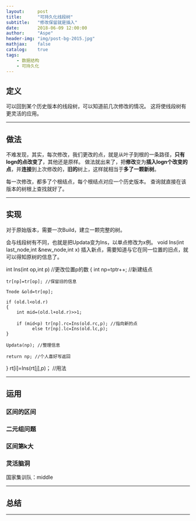 ```yaml
---
layout:     post
title:      "可持久化线段树"
subtitle:   "修改保留就是插入"
date:       2018-06-09 12:00:00
author:     "Aspe"
header-img: "img/post-bg-2015.jpg"
mathjax:    false
catalog:    true
tags:
    - 数据结构
    - 可持久化
---
```


## 定义
  可以回到某个历史版本的线段树，可以知道前几次修改的情况。
  这将使线段树有更灵活的应用。

---

## 做法
  不难发现，其实，每次修改，我们更改的点，就是从叶子到根的一条路径，**只有logn的点改变了**，其他还是原样。
  做法就出来了，把**修改**变为**插入logn个改变的点**，并**连接**到上次修改的，**旧的**树上，这样就相当于**多了一颗新树**。
  
  每一次修改，都多了个根结点，每个根结点对应一个历史版本。
  查询就直接在该版本的树根上查找就好了。

---

## 实现
  对于原始版本，需要一次Build，建立一颗完整的树。
  
  会与线段树有不同，也就是把Updata变为Ins，以单点修改为x例。
  void Ins(int last_node,int &new_node,int x)
  插入新点，需要知道与它在同一位置的旧点，就可以得知原树的信息了。

int Ins(int op,int p) //更改位置p的数 
{
    int np=tptr++; //新建结点 
    
    tr[np]=tr[op]; //保留旧的信息 
    
    Tnode &old=tr[op];
    
    if (old.l<old.r)
    {
        int mid=(old.l+old.r)>>1;
        
        if (mid<p) tr[np].rc=Ins(old.rc,p); //指向新的点 
        	  else tr[np].lc=Ins(old.lc,p);
    }
    
    Updata(np); //整理信息 
    
    return np; //个人喜好写返回
}
rt[i]=Ins(rt[j],p)； //用法

---

## 运用

### 区间的区间

### 二元组问题

### 区间第k大

### 灵活脑洞
  国家集训队：middle

---

## 总结

---
